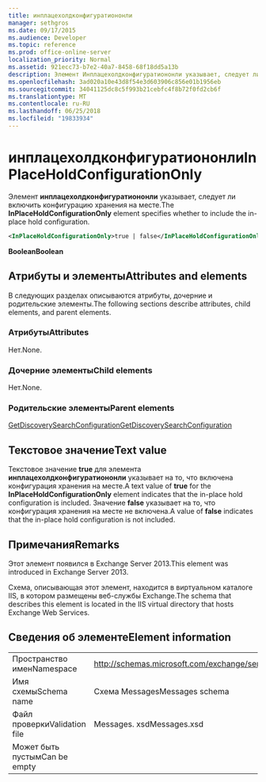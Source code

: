 ```yaml
---
title: инплацехолдконфигуратиононли
manager: sethgros
ms.date: 09/17/2015
ms.audience: Developer
ms.topic: reference
ms.prod: office-online-server
localization_priority: Normal
ms.assetid: 921ecc73-b7e2-40a7-8458-68f18dd5a13b
description: Элемент Инплацехолдконфигуратиононли указывает, следует ли включить конфигурацию хранения на месте.
ms.openlocfilehash: 3ad020a10e43d8f54e3d603906c856e01b1956eb
ms.sourcegitcommit: 34041125dc8c5f993b21cebfc4f8b72f0fd2cb6f
ms.translationtype: MT
ms.contentlocale: ru-RU
ms.lasthandoff: 06/25/2018
ms.locfileid: "19833934"
---
```

# <a name="inplaceholdconfigurationonly"></a><span data-ttu-id="c94d2-103">инплацехолдконфигуратиононли</span><span class="sxs-lookup"><span data-stu-id="c94d2-103">InPlaceHoldConfigurationOnly</span></span>

<span data-ttu-id="c94d2-104">Элемент **инплацехолдконфигуратиононли** указывает, следует ли включить конфигурацию хранения на месте.</span><span class="sxs-lookup"><span data-stu-id="c94d2-104">The **InPlaceHoldConfigurationOnly** element specifies whether to include the in-place hold configuration.</span></span> 
  
```XML
<InPlaceHoldConfigurationOnly>true | false</InPlaceHoldConfigurationOnly>
```

 <span data-ttu-id="c94d2-105">**Boolean**</span><span class="sxs-lookup"><span data-stu-id="c94d2-105">**Boolean**</span></span>
## <a name="attributes-and-elements"></a><span data-ttu-id="c94d2-106">Атрибуты и элементы</span><span class="sxs-lookup"><span data-stu-id="c94d2-106">Attributes and elements</span></span>

<span data-ttu-id="c94d2-107">В следующих разделах описываются атрибуты, дочерние и родительские элементы.</span><span class="sxs-lookup"><span data-stu-id="c94d2-107">The following sections describe attributes, child elements, and parent elements.</span></span>
  
### <a name="attributes"></a><span data-ttu-id="c94d2-108">Атрибуты</span><span class="sxs-lookup"><span data-stu-id="c94d2-108">Attributes</span></span>

<span data-ttu-id="c94d2-109">Нет.</span><span class="sxs-lookup"><span data-stu-id="c94d2-109">None.</span></span>
  
### <a name="child-elements"></a><span data-ttu-id="c94d2-110">Дочерние элементы</span><span class="sxs-lookup"><span data-stu-id="c94d2-110">Child elements</span></span>

<span data-ttu-id="c94d2-111">Нет.</span><span class="sxs-lookup"><span data-stu-id="c94d2-111">None.</span></span>
  
### <a name="parent-elements"></a><span data-ttu-id="c94d2-112">Родительские элементы</span><span class="sxs-lookup"><span data-stu-id="c94d2-112">Parent elements</span></span>

[<span data-ttu-id="c94d2-113">GetDiscoverySearchConfiguration</span><span class="sxs-lookup"><span data-stu-id="c94d2-113">GetDiscoverySearchConfiguration</span></span>](getdiscoverysearchconfiguration.md)
  
## <a name="text-value"></a><span data-ttu-id="c94d2-114">Текстовое значение</span><span class="sxs-lookup"><span data-stu-id="c94d2-114">Text value</span></span>

<span data-ttu-id="c94d2-115">Текстовое значение **true** для элемента **инплацехолдконфигуратиононли** указывает на то, что включена конфигурация хранения на месте.</span><span class="sxs-lookup"><span data-stu-id="c94d2-115">A text value of **true** for the **InPlaceHoldConfigurationOnly** element indicates that the in-place hold configuration is included.</span></span> <span data-ttu-id="c94d2-116">Значение **false** указывает на то, что конфигурация хранения на месте не включена.</span><span class="sxs-lookup"><span data-stu-id="c94d2-116">A value of **false** indicates that the in-place hold configuration is not included.</span></span> 
  
## <a name="remarks"></a><span data-ttu-id="c94d2-117">Примечания</span><span class="sxs-lookup"><span data-stu-id="c94d2-117">Remarks</span></span>

<span data-ttu-id="c94d2-118">Этот элемент появился в Exchange Server 2013.</span><span class="sxs-lookup"><span data-stu-id="c94d2-118">This element was introduced in Exchange Server 2013.</span></span>
  
<span data-ttu-id="c94d2-119">Схема, описывающая этот элемент, находится в виртуальном каталоге IIS, в котором размещены веб-службы Exchange.</span><span class="sxs-lookup"><span data-stu-id="c94d2-119">The schema that describes this element is located in the IIS virtual directory that hosts Exchange Web Services.</span></span>
  
## <a name="element-information"></a><span data-ttu-id="c94d2-120">Сведения об элементе</span><span class="sxs-lookup"><span data-stu-id="c94d2-120">Element information</span></span>

|||
|:-----|:-----|
|<span data-ttu-id="c94d2-121">Пространство имен</span><span class="sxs-lookup"><span data-stu-id="c94d2-121">Namespace</span></span>  <br/> |http://schemas.microsoft.com/exchange/services/2006/messages  <br/> |
|<span data-ttu-id="c94d2-122">Имя схемы</span><span class="sxs-lookup"><span data-stu-id="c94d2-122">Schema name</span></span>  <br/> |<span data-ttu-id="c94d2-123">Схема Messages</span><span class="sxs-lookup"><span data-stu-id="c94d2-123">Messages schema</span></span>  <br/> |
|<span data-ttu-id="c94d2-124">Файл проверки</span><span class="sxs-lookup"><span data-stu-id="c94d2-124">Validation file</span></span>  <br/> |<span data-ttu-id="c94d2-125">Messages. xsd</span><span class="sxs-lookup"><span data-stu-id="c94d2-125">Messages.xsd</span></span>  <br/> |
|<span data-ttu-id="c94d2-126">Может быть пустым</span><span class="sxs-lookup"><span data-stu-id="c94d2-126">Can be empty</span></span>  <br/> ||
   

